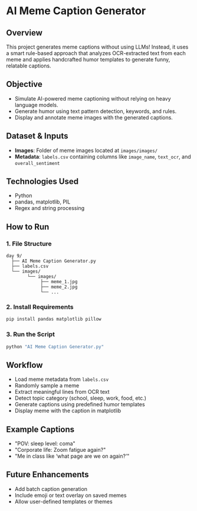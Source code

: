 # AI Meme Caption Generator

## Overview
This project generates meme captions without using LLMs! Instead, it uses a smart rule-based approach that analyzes OCR-extracted text from each meme and applies handcrafted humor templates to generate funny, relatable captions.

## Objective
- Simulate AI-powered meme captioning without relying on heavy language models.
- Generate humor using text pattern detection, keywords, and rules.
- Display and annotate meme images with the generated captions.

## Dataset & Inputs
- **Images**: Folder of meme images located at `images/images/`
- **Metadata**: `labels.csv` containing columns like `image_name`, `text_ocr`, and `overall_sentiment`

## Technologies Used
- Python
- pandas, matplotlib, PIL
- Regex and string processing

## How to Run

### 1. File Structure
```
day 9/
  ├── AI Meme Caption Generator.py
  ├── labels.csv
  └── images/
        └── images/
             ├── meme_1.jpg
             ├── meme_2.jpg
             └── ...
```

### 2. Install Requirements
```bash
pip install pandas matplotlib pillow
```

### 3. Run the Script
```bash
python "AI Meme Caption Generator.py"
```

## Workflow
- Load meme metadata from `labels.csv`
- Randomly sample a meme
- Extract meaningful lines from OCR text
- Detect topic category (school, sleep, work, food, etc.)
- Generate captions using predefined humor templates
- Display meme with the caption in matplotlib

## Example Captions
- "POV: sleep level: coma"
- "Corporate life: Zoom fatigue again?"
- "Me in class like ‘what page are we on again?’"

## Future Enhancements
- Add batch caption generation
- Include emoji or text overlay on saved memes
- Allow user-defined templates or themes
